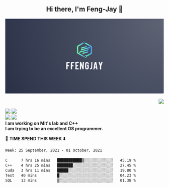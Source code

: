 <h2 align="center"> Hi there, I'm Feng-Jay 👋 </h2>  

![](https://github.com/Feng-Jay/DataStruct/blob/master/Image/1.png)  

<img align="right" src="https://github-readme-stats.vercel.app/api?username=Feng-Jay&show_icons=true&icon_color=CE1D2D&text_color=718096&bg_color=ffffff&hide_title=true" />


&emsp;

![](https://visitor-badge.glitch.me/badge?page_id=Feng-Jay.readme)
![](https://img.shields.io/badge/Concentrate-Cpp-blue)  
![](https://img.shields.io/badge/Rust-primer-orange)
![](https://img.shields.io/badge/Target-OS-9cf)  
**I am working on Mit's lab and C++**  
**I am trying to be an excellent OS programmer.**  


📘 **TIME SPEND THIS WEEK ⬇️**
<!--START_SECTION:waka-->
```text
Week: 25 September, 2021 - 01 October, 2021

C      7 hrs 16 mins   ███████████▒░░░░░░░░░░░░░   45.19 % 
C++    4 hrs 25 mins   ███████░░░░░░░░░░░░░░░░░░   27.45 % 
Cuda   3 hrs 11 mins   █████░░░░░░░░░░░░░░░░░░░░   19.80 % 
Text   40 mins         █░░░░░░░░░░░░░░░░░░░░░░░░   04.23 % 
SQL    13 mins         ▒░░░░░░░░░░░░░░░░░░░░░░░░   01.38 % 
```
<!--END_SECTION:waka-->
